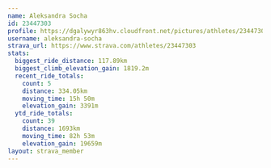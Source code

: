 ```yaml
---
name: Aleksandra Socha
id: 23447303
profile: https://dgalywyr863hv.cloudfront.net/pictures/athletes/23447303/14745546/4/large.jpg
username: aleksandra-socha
strava_url: https://www.strava.com/athletes/23447303
stats:
  biggest_ride_distance: 117.89km
  biggest_climb_elevation_gain: 1819.2m
  recent_ride_totals:
    count: 5
    distance: 334.05km
    moving_time: 15h 50m
    elevation_gain: 3391m
  ytd_ride_totals:
    count: 39
    distance: 1693km
    moving_time: 82h 53m
    elevation_gain: 19659m
layout: strava_member
--- 
```

